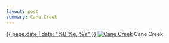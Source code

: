 ```yaml
---
layout: post
summary: Cane Creek
---
```


<p>
  <time><a href="/580">{{ page.date | date: "%B %e, %Y" }}</a></time>
  <a href="/580"><img src="{{ site.assets_url }}/580-640.jpg" srcset="{{ site.assets_url }}/580-320.jpg 320w, {{ site.assets_url }}/580-640.jpg 640w, {{ site.assets_url }}/580-960.jpg 960w, {{ site.assets_url }}/580-1280.jpg 1280w" sizes="(min-width: 700px) 50vw, calc(100vw - 2rem)" alt="Cane Creek" /></a>
  <span>Cane Creek</span>
</p>
